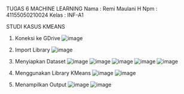 TUGAS 6 MACHINE LEARNING
Nama : Remi Maulani H
Npm : 41155050210024
Kelas : INF-A1

STUDI KASUS KMEANS
1.	Koneksi ke GDrive
 ![image](https://github.com/user-attachments/assets/6fcffa2e-14cb-4323-b9b4-9ea9d286f920)


2.	Import Library
 ![image](https://github.com/user-attachments/assets/06bf599f-4d0a-4433-92ee-946caa5cc17b)





3.	Menyiapkan Dataset
![image](https://github.com/user-attachments/assets/1927a1b4-053e-4c1e-995d-12f0c57fcb79)
![image](https://github.com/user-attachments/assets/fddab8aa-cff8-43b7-bf39-ec240607c609)
![image](https://github.com/user-attachments/assets/5546069e-2d9c-4fc6-bb16-ef825e7175f6)
![image](https://github.com/user-attachments/assets/17b60d94-d0c2-4090-8d9f-3c73733cf857)
![image](https://github.com/user-attachments/assets/e3eba650-0e79-4c28-be08-b85250fbe805)



 
 
4.	Menggunakan Library KMeans
![image](https://github.com/user-attachments/assets/75277b37-a2c0-473f-a967-7ef8090009f5)
![image](https://github.com/user-attachments/assets/bde71f2f-92ee-4b82-8aa9-44daf2e9007e)





5.	Menampilkan Output
![image](https://github.com/user-attachments/assets/138dbaab-e611-45e5-a5f5-c3b6bd4712ec)
![image](https://github.com/user-attachments/assets/f509645d-4893-4d33-8eaa-a5ac1b27c4b5)



















 
 


